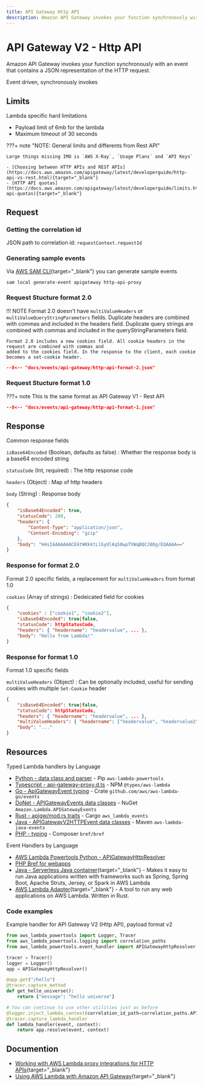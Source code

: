 ```yaml
---
title: API Gateway Http API
description: Amazon API Gateway invokes your function synchronously with an event that contains a JSON representation of the HTTP request.
---
```


# API Gateway V2 - Http API

Amazon API Gateway invokes your function synchronously with an event that contains a JSON representation of the HTTP request.

Event driven, synchronously invokes

## Limits

Lambda specific hard limitations

- Payload limit of 6mb for the lambda
- Maximum timeout of 30 seconds

???+ note "NOTE: General limits and differents from Rest API"

    Large things missing IMO is `AWS X-Ray`, `Usage Plans` and `API Keys`

    - [Choosing between HTTP APIs and REST APIs](https://docs.aws.amazon.com/apigateway/latest/developerguide/http-api-vs-rest.html){target="_blank"}
    - [HTTP API quotas](https://docs.aws.amazon.com/apigateway/latest/developerguide/limits.html#http-api-quotas){target="_blank"}

## Request

### Getting the correlation id

JSON path to correlation id: `requestContext.requestId`

### Generating sample events

Via [AWS SAM CLI](https://docs.aws.amazon.com/serverless-application-model/latest/developerguide/serverless-sam-cli-install.html){target="_blank"}
you can generate sample events

```shell
sam local generate-event apigateway http-api-proxy
```

### Request Stucture format 2.0

!!! NOTE
    Format 2.0 doesn't have `multiValueHeaders` or `multiValueQueryStringParameters` fields. Duplicate headers
    are combined with commas and included in the headers field. Duplicate query strings are combined with
    commas and included in the queryStringParameters field.

    Format 2.0 includes a new cookies field. All cookie headers in the request are combined with commas and
    added to the cookies field. In the response to the client, each cookie becomes a set-cookie header.

```json title="Http api format 2.0"
--8<-- "docs/events/api-gateway/http-api-format-2.json"
```

### Request Stucture format 1.0

???+ note
    This is the same format as API Gateway V1 - Rest API

```json title="Http api format 1.0"
--8<-- "docs/events/api-gateway/http-api-format-1.json"
```

## Response

Common response fields

`isBase64Encoded` (Boolean, defaults as false)
: Whether the response body is a base64 encoded string

`statusCode` (Int, required)
: The http response code

`headers` (Object)
: Map of http headers

`body` (String)
: Response body

```json title="Base64 encoded response example"
{
    "isBase64Encoded": true,
    "statusCode": 200,
    "headers": {
        "Content-Type": "application/json",
        "Content-Encoding": "gzip"
    },
    "body": "H4sIAAAAAAACE6tWKkktLlGyUlAqS8wpTVWqBQCJ88g/EQAAAA=="
}
```

### Response for format 2.0

Format 2.0 specific fields, a replacement for `multiValueHeaders` from format 1.0

`cookies` (Array of strings)
: Dedeicated field for cookies 

```json title="Lambda function response for format 2.0"
{
    "cookies" : ["cookie1", "cookie2"],
    "isBase64Encoded": true|false,
    "statusCode": httpStatusCode,
    "headers": { "headername": "headervalue", ... },
    "body": "Hello from Lambda!"
}
```

### Response for format 1.0

Format 1.0 specific fields

`multiValueHeaders` (Object)
: Can be optionally included, useful for sending cookies with multiple `Set-Cookie` header

```json title="Lambda function response for format 1.0"
{
    "isBase64Encoded": true|false,
    "statusCode": httpStatusCode,
    "headers": { "headername": "headervalue", ... },
    "multiValueHeaders": { "headername": ["headervalue", "headervalue2", ...], ... },
    "body": "..."
}
```

## Resources

Typed Lambda handlers by Language

- [Python - data class and parser](https://awslabs.github.io/aws-lambda-powertools-python/latest/utilities/data_classes/#api-gateway-proxy-v2) - Pip `aws-lambda-powertools`
- [Typescript - api-gateway-proxy.d.ts](https://github.com/DefinitelyTyped/DefinitelyTyped/blob/master/types/aws-lambda/trigger/api-gateway-proxy.d.ts) - NPM `@types/aws-lambda`
- [Go - ApiGatewayEvent typing](https://github.com/aws/aws-lambda-go/blob/main/events/README_ApiGatewayEvent.md) - Crate `github.com/aws/aws-lambda-go/events`
- [DoNet - APIGatewayEvents data classes](https://github.com/aws/aws-lambda-dotnet/tree/master/Libraries/src/Amazon.Lambda.APIGatewayEvents) - NuGet `Amazon.Lambda.APIGatewayEvents`
- [Rust - apigw/mod.rs traits](https://github.com/LegNeato/aws-lambda-events/blob/master/aws_lambda_events/src/apigw/mod.rs) - Cargo `aws_lambda_events`
- [Java - APIGatewayV2HTTPEvent data classes](https://github.com/aws/aws-lambda-java-libs/blob/master/aws-lambda-java-events/src/main/java/com/amazonaws/services/lambda/runtime/events/APIGatewayV2HTTPEvent.java) - Maven `aws-lambda-java-events`
- [PHP - typing](https://bref.sh/docs/function/handlers.html#api-gateway-http-events) - Composer `bref/bref`

Event Handlers by Language

- [AWS Lambda Powertools Python - APIGatewayHttpResolver](https://awslabs.github.io/aws-lambda-powertools-python/latest/core/event_handler/api_gateway/)
- [PHP Bref for webapps](https://bref.sh/docs/runtimes/http.html)
- [Java - Serverless Java container](https://github.com/awslabs/aws-serverless-java-container){target="_blank"} - Makes it easy to run Java applications written with frameworks such as Spring, Spring Boot, Apache Struts, Jersey, or Spark in AWS Lambda
- [AWS Lambda Adapter](https://github.com/aws-samples/aws-lambda-adapter){target="_blank"} - A tool to run any web applications on AWS Lambda. Written in Rust.

### Code examples

Example handler for API Gateway V2 (Http API), payload format v2

```python title="example on how we can handle the /hello path."
from aws_lambda_powertools import Logger, Tracer
from aws_lambda_powertools.logging import correlation_paths
from aws_lambda_powertools.event_handler import APIGatewayHttpResolver

tracer = Tracer()
logger = Logger()
app = APIGatewayHttpResolver()

@app.get("/hello")
@tracer.capture_method
def get_hello_universe():
    return {"message": "hello universe"}

# You can continue to use other utilities just as before
@logger.inject_lambda_context(correlation_id_path=correlation_paths.API_GATEWAY_HTTP)
@tracer.capture_lambda_handler
def lambda_handler(event, context):
    return app.resolve(event, context)
```

## Documention

- [Working with AWS Lambda proxy integrations for HTTP APIs](https://docs.aws.amazon.com/apigateway/latest/developerguide/http-api-develop-integrations-lambda.html){target="_blank"}
- [Using AWS Lambda with Amazon API Gateway](https://docs.aws.amazon.com/lambda/latest/dg/services-apigateway.html){target="_blank"}
